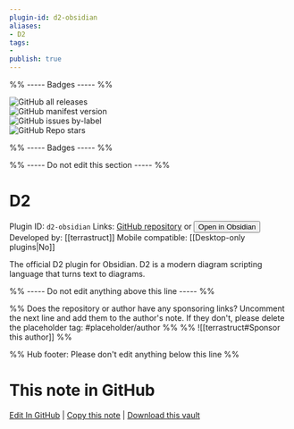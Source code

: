 ```yaml
---
plugin-id: d2-obsidian
aliases:
- D2
tags: 
- 
publish: true
---
```


%% ----- Badges ----- %%

![GitHub all releases](https://img.shields.io/github/downloads/terrastruct/d2-obsidian/total?color=573E7A&logo=github&style=for-the-badge)   
![GitHub manifest version](https://img.shields.io/github/manifest-json/v/terrastruct/d2-obsidian?color=573E7A&logo=github&style=for-the-badge)   
![GitHub issues by-label](https://img.shields.io/github/issues/terrastruct/d2-obsidian/help%20wanted?color=573E7A&logo=github&style=for-the-badge)   
![GitHub Repo stars](https://img.shields.io/github/stars/terrastruct/d2-obsidian?color=573E7A&logo=github&style=for-the-badge)

%% ----- Badges ----- %%

%% ----- Do not edit this section ----- %%

# D2

Plugin ID: `d2-obsidian`
Links: [GitHub repository](https://github.com/terrastruct/d2-obsidian) or [<button id=HH>Open in Obsidian</button>](obsidian://show-plugin?id=d2-obsidian)
Developed by: [[terrastruct]]
Mobile compatible: [[Desktop-only plugins|No]]

The official D2 plugin for Obsidian. D2 is a modern diagram scripting language that turns text to diagrams.

%% ----- Do not edit anything above this line ----- %% 

%% Does the repository or author have any sponsoring links? Uncomment the next line and add them to the author's note. If they don't, please delete the placeholder tag: #placeholder/author %%
%% ![[terrastruct#Sponsor this author]] %%

%% Hub footer: Please don't edit anything below this line %%

# This note in GitHub

<span class="git-footer">[Edit In GitHub](https://github.dev/obsidian-community/obsidian-hub/blob/main/02%20-%20Community%20Expansions/02.05%20All%20Community%20Expansions/Plugins/d2-obsidian.md "git-hub-edit-note") | [Copy this note](https://raw.githubusercontent.com/obsidian-community/obsidian-hub/main/02%20-%20Community%20Expansions/02.05%20All%20Community%20Expansions/Plugins/d2-obsidian.md "git-hub-copy-note") | [Download this vault](https://github.com/obsidian-community/obsidian-hub/archive/refs/heads/main.zip "git-hub-download-vault") </span>
